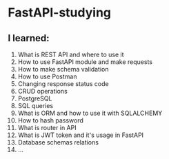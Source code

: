 # FastAPI-studying
## I learned:
1) What is REST API and where to use it
2) How to use FastAPI module and make requests
3) How to make schema validation
4) How to use Postman
5) Changing response status code
6) CRUD operations
7) PostgreSQL
8) SQL queries
9) What is ORM and how to use it with SQLALCHEMY
10) How to hash password
11) What is router in API
12) What is JWT token and it's usage in FastAPI
13) Database schemas relations
14) ...
